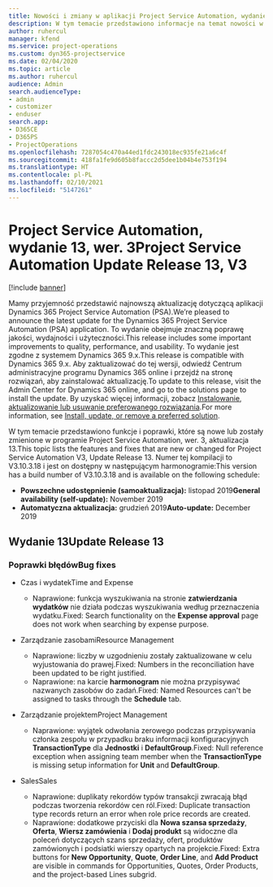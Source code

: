 ```yaml
---
title: Nowości i zmiany w aplikacji Project Service Automation, wydanie 13, wer. 3
description: W tym temacie przedstawiono informacje na temat nowości w aktualizacji usługi Project Service Automation, wydanie 13, wer. 3.
author: ruhercul
manager: kfend
ms.service: project-operations
ms.custom: dyn365-projectservice
ms.date: 02/04/2020
ms.topic: article
ms.author: ruhercul
audience: Admin
search.audienceType:
- admin
- customizer
- enduser
search.app:
- D365CE
- D365PS
- ProjectOperations
ms.openlocfilehash: 7287054c470a44ed1fdc243018ec935fe21a6c4f
ms.sourcegitcommit: 418fa1fe9d605b8faccc2d5dee1b04b4e753f194
ms.translationtype: HT
ms.contentlocale: pl-PL
ms.lasthandoff: 02/10/2021
ms.locfileid: "5147261"
---
```

# <a name="project-service-automation-update-release-13-v3"></a><span data-ttu-id="44b48-103">Project Service Automation, wydanie 13, wer. 3</span><span class="sxs-lookup"><span data-stu-id="44b48-103">Project Service Automation Update Release 13, V3</span></span>

[!include [banner](../includes/psa-now-project-operations.md)]

<span data-ttu-id="44b48-104">Mamy przyjemność przedstawić najnowszą aktualizację dotyczącą aplikacji Dynamics 365 Project Service Automation (PSA).</span><span class="sxs-lookup"><span data-stu-id="44b48-104">We’re pleased to announce the latest update for the Dynamics 365 Project Service Automation (PSA) application.</span></span> <span data-ttu-id="44b48-105">To wydanie obejmuje znaczną poprawę jakości, wydajności i użyteczności.</span><span class="sxs-lookup"><span data-stu-id="44b48-105">This release includes some important improvements to quality, performance, and usability.</span></span> <span data-ttu-id="44b48-106">To wydanie jest zgodne z systemem Dynamics 365 9.x.</span><span class="sxs-lookup"><span data-stu-id="44b48-106">This release is compatible with Dynamics 365 9.x.</span></span> <span data-ttu-id="44b48-107">Aby zaktualizować do tej wersji, odwiedź Centrum administracyjne programu Dynamics 365 online i przejdź na stronę rozwiązań, aby zainstalować aktualizację.</span><span class="sxs-lookup"><span data-stu-id="44b48-107">To update to this release, visit the Admin Center for Dynamics 365 online, and go to the solutions page to install the update.</span></span> <span data-ttu-id="44b48-108">By uzyskać więcej informacji, zobacz [Instalowanie, aktualizowanie lub usuwanie preferowanego rozwiązania](https://docs.microsoft.com/power-platform/admin/install-remove-preferred-solution).</span><span class="sxs-lookup"><span data-stu-id="44b48-108">For more information, see [Install, update, or remove a preferred solution](https://docs.microsoft.com/power-platform/admin/install-remove-preferred-solution).</span></span>

<span data-ttu-id="44b48-109">W tym temacie przedstawiono funkcje i poprawki, które są nowe lub zostały zmienione w programie Project Service Automation, wer. 3, aktualizacja 13.</span><span class="sxs-lookup"><span data-stu-id="44b48-109">This topic lists the features and fixes that are new or changed for Project Service Automation V3, Update Release 13.</span></span> <span data-ttu-id="44b48-110">Numer tej kompilacji to V3.10.3.18 i jest on dostępny w następującym harmonogramie:</span><span class="sxs-lookup"><span data-stu-id="44b48-110">This version has a build number of V3.10.3.18 and is available on the following schedule:</span></span>

- <span data-ttu-id="44b48-111">**Powszechne udostępnienie (samoaktualizacja):** listopad 2019</span><span class="sxs-lookup"><span data-stu-id="44b48-111">**General availability (self-update):** November 2019</span></span>
- <span data-ttu-id="44b48-112">**Automatyczna aktualizacja:** grudzień 2019</span><span class="sxs-lookup"><span data-stu-id="44b48-112">**Auto-update:** December 2019</span></span>


## <a name="update-release-13"></a><span data-ttu-id="44b48-113">Wydanie 13</span><span class="sxs-lookup"><span data-stu-id="44b48-113">Update Release 13</span></span> 

### <a name="bug-fixes"></a><span data-ttu-id="44b48-114">Poprawki błędów</span><span class="sxs-lookup"><span data-stu-id="44b48-114">Bug fixes</span></span>

- <span data-ttu-id="44b48-115">Czas i wydatek</span><span class="sxs-lookup"><span data-stu-id="44b48-115">Time and Expense</span></span>

     - <span data-ttu-id="44b48-116">Naprawione: funkcja wyszukiwania na stronie **zatwierdzania wydatków** nie działa podczas wyszukiwania według przeznaczenia wydatku.</span><span class="sxs-lookup"><span data-stu-id="44b48-116">Fixed: Search functionality on the **Expense approval** page does not work when searching by expense purpose.</span></span>

- <span data-ttu-id="44b48-117">Zarządzanie zasobami</span><span class="sxs-lookup"><span data-stu-id="44b48-117">Resource Management</span></span>

     - <span data-ttu-id="44b48-118">Naprawione: liczby w uzgodnieniu zostały zaktualizowane w celu wyjustowania do prawej.</span><span class="sxs-lookup"><span data-stu-id="44b48-118">Fixed: Numbers in the reconciliation have been updated to be right justified.</span></span>
     - <span data-ttu-id="44b48-119">Naprawione: na karcie **harmonogram** nie można przypisywać nazwanych zasobów do zadań.</span><span class="sxs-lookup"><span data-stu-id="44b48-119">Fixed: Named Resources can't be assigned to tasks through the **Schedule** tab.</span></span>

- <span data-ttu-id="44b48-120">Zarządzanie projektem</span><span class="sxs-lookup"><span data-stu-id="44b48-120">Project Management</span></span>

     - <span data-ttu-id="44b48-121">Naprawione: wyjątek odwołania zerowego podczas przypisywania członka zespołu w przypadku braku informacji konfiguracyjnych **TransactionType** dla **Jednostki** i **DefaultGroup**.</span><span class="sxs-lookup"><span data-stu-id="44b48-121">Fixed: Null reference exception when assigning team member when the **TransactionType** is missing setup information for **Unit** and **DefaultGroup**.</span></span>

- <span data-ttu-id="44b48-122">Sales</span><span class="sxs-lookup"><span data-stu-id="44b48-122">Sales</span></span>

     - <span data-ttu-id="44b48-123">Naprawione: duplikaty rekordów typów transakcji zwracają błąd podczas tworzenia rekordów cen ról.</span><span class="sxs-lookup"><span data-stu-id="44b48-123">Fixed: Duplicate transaction type records return an error when role price records are created.</span></span>
     - <span data-ttu-id="44b48-124">Naprawione: dodatkowe przyciski dla **Nowa szansa sprzedaży**, **Oferta**, **Wiersz zamówienia** i **Dodaj produkt** są widoczne dla poleceń dotyczących szans sprzedaży, ofert, produktów zamówionych i podsiatki wierszy opartych na projekcie.</span><span class="sxs-lookup"><span data-stu-id="44b48-124">Fixed: Extra buttons for **New Opportunity**, **Quote**, **Order Line**, and **Add Product** are visible in commands for Opportunities, Quotes, Order Products, and the project-based Lines subgrid.</span></span>


